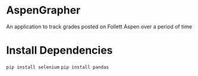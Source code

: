 # AspenGrapher
An application to track grades posted on Follett Aspen over a period of time

# Install Dependencies
`pip install selenium`
`pip install pandas`
